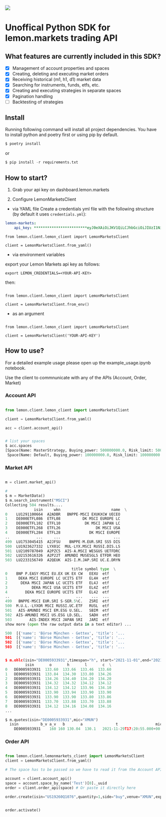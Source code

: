 # ![](https://www.lemon.markets/images/logo.svg?auto=format&fit=max&w=3840) 

# Unoffical Python SDK for lemon.markets trading API

## What features are currently included in this SDK?
- [x] Management of account properties and spaces
- [x] Creating, deleting and executing market orders
- [x] Receiving historical (m1, h1, d1) market data  
- [x] Searching for instruments, funds, etfs, etc. 
- [x] Creating and executing strategies in separate spaces  
- [x] Pagination handling
- [ ] Backtesting of strategies

## Install

Running following command will install all project dependencies. You have to install python and poetry first or using pip by default.
```python
$ poetry install
```
or 
```python
$ pip install -r requirements.txt
```
## How to start? 

1. Grab your api key on dashboard.lemon.markets 

2. Configure LemonMarketsClient

* via YAML file
  Create a credentials yml file with the following structure (by default it uses `credentials.yml`):

```yaml
lemon-markets:
    api_key: ************************eyJ0eXAiOiJKV1QiLCJhbGciOiJIUzI1NiJ9eyJhdWQiOiJsZW1vbi5tYXJrZXRzIiwiaXNzIjoibGVtb24ubWFya2V0cyIsIweVBkVkRESkp0bk5RS0p3aDFWNlBKTExGa3MwWFREZjVWIn0.elT8WO-wati-pSP3eMxVqgOBZCmOhykyRQru36mWsng*************************

```

``` 
from lemon.client.lemon_client import LemonMarketsClient

client = LemonMarketsClient.from_yaml()
```

* via environment variables

export your Lemon Markets api key as follows:


```shell
export LEMON_CREDENTIALS=<YOUR-API-KEY>
```

then:

```

from lemon.client.lemon_client import LemonMarketsClient

client = LemonMarketsClient.from_env()
```

* as an argument

```

from lemon.client.lemon_client import LemonMarketsClient

client = LemonMarketsClient('YOUR-API-KEY')
```


## How to use?
For a detailed example usage please open up the example_usage.ipynb notebook.

Use the client to commnunicate with any of the APIs (Account, Order, Market)

### Account API

```Python

from lemon.client.lemon_client import LemonMarketsClient

client = LemonMarketsClient.from_yaml()

acc = client.account_api()


# list your spaces
$ acc.spaces
[Space(Name: MasterStrategy, Buying_power: 500000000.0, Risk_limit: 500000000.0, Trading_type: paper,
 Space(Name: Default, Buying_power: 100000000.0, Risk_limit: 100000000.0, Trading_type: paper]
```

### Market API

```python

m = client.market_api()

# 
$ m = MarketData()
$ m.search_instrument("MSCI")
Collecting 504 results....
             isin     wkn                       name  \
0    LU1291100664  A2ADBR   BNPPE-MSCI EXUKXCW UECEO   
1    DE000ETFL086  ETFL08          DK MSCI EUROPE LC   
2    DE000ETFL102  ETFL10           DK MSCI JAPAN LC   
3    DE000ETFL268  ETFL26                DK MSCI USA   
4    DE000ETFL284  ETFL28             DK MSCI EUROPE   
..            ...     ...                        ...   
499  LU1753045415  A2JFSU    BNPPE-M.EUR.SRI SS5 DIS   
500  LU1923627332  LYX01C  MUL-LYX.MSCI RUSSI.DIS.LS   
501  LU2109787049  A2PZC5  AIS-A.MSCI WESGUS UETFDRC   
502  LU2153616326  A2P22T  AMUNDI MUSESGLS ETFDR HEO   
503  LU2233156749  A2QEUK  AIS-I.M.JAP.SRI UC.E.DRYN   

                              title symbol type  \
0    BNP P.EASY-MSCI EU.EX UK EX CW   EEXU  etf   
1     DEKA MSCI EUROPE LC UCITS ETF   EL4H  etf   
2      DEKA MSCI JAPAN LC UCITS ETF   EL4J  etf   
3           DEKA MSCI USA UCITS ETF   EL4Z  etf   
4        DEKA MSCI EUROPE UCITS ETF   EL42  etf   
..                              ...    ...  ...   
499   BNPPE-MSCI EUR.SRI S-SER.5%C.   ZSRI  etf   
500  M.U.L.-LYXOR MSCI RUSSI.UC.ETF   RUSL  etf   
501   AIS-AMUNDI MSCI EM.ESG U.SEL.   SBIM  etf   
502  AIS-AMUNDI MSCI US.ESG LD.SEL.   SADH  etf   
503        AIS-INDEX MSCI JAPAN SRI   JARI  etf
show more (open the raw output data in a text editor) ...

500  [{'name': 'Börse München - Gettex', 'title': '...  
501  [{'name': 'Börse München - Gettex', 'title': '...  
502  [{'name': 'Börse München - Gettex', 'title': '...  
503  [{'name': 'Börse München - Gettex', 'title': '...  


$ m.ohlc(isin="DE0005933931",timespan="h", start="2021-11-01",end="2021-11-26")
         isin       o       h       l       c  \
0   DE0005933931  133.60  133.66  133.46  133.60   
1   DE0005933931  133.84  134.30  133.80  134.26   
2   DE0005933931  134.26  134.40  134.20  134.20   
3   DE0005933931  134.32  134.32  134.12  134.12   
4   DE0005933931  134.12  134.12  133.96  134.10   
5   DE0005933931  133.90  133.94  133.90  133.90   
6   DE0005933931  133.90  133.90  133.80  133.86   
7   DE0005933931  133.70  133.88  133.70  133.88   
8   DE0005933931  134.12  134.16  134.08  134.16  
...

$ m.quotes(isin="DE0005933931",mic="XMUN")
  isin	        b_v	a_v	  b	      a	              t	                mic
	DE0005933931	160	160	130.04	130.1	2021-11-29T17:20:55.000+00:00	XMUN
```

### Order API


```Python

from lemon.client.lemonmarkets_client import LemonMarketsClient
client = LemonMarketsClient.from_yaml()

# The space has to be passed so we have to read it from the Account API

account = client.account_api()
space = account.space_by_name('Test')[0]._uuid
order = client.order_api(space) # Or paste it directly here

order.create(isin="US19260Q1076",quantity=1,side="buy",venue="XMUN",expires_at="p2d")


order.activate()

```
